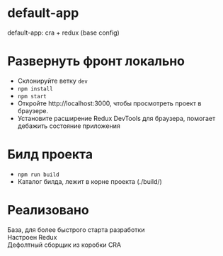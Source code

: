 # default-app
default-app: cra + redux (base config)

# Развернуть фронт локально
<ul>
  <li>Склонируйте ветку <code>dev</code></li>
  <li><code>npm install</code></li>
  <li><code>npm start</code></li>
  <li>Откройте http://localhost:3000, чтобы просмотреть проект в браузере.</li>
  <li>Установите расширение Redux DevTools для браузера, помогает дебажить состояние приложения</li>
 </ul>
 
 # Билд проекта
 <ul>
  <li><code>npm run build</code></li>
  <li>Каталог билда, лежит в корне проекта (./build/)</li>
 </ul>
 
 # Реализовано
 База, для более быстрого старта разработки <br>
 Настроен Redux <br>
 Дефолтный сборщик из коробки CRA <br>
